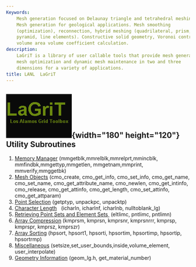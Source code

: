 ```yaml
---
Keywords: 
    Mesh generation focused on Delaunay triangle and tetrahedral meshing.
    Mesh generation for geological applications. Mesh smoothing
    (optimization), reconnection, hybrid meshing (quadrilateral, prism,
    pyramid, line elements). Constructive solid geometry, Voronoi control
    volume area volume coefficient calculation.
description: 
    LaGriT is a library of user callable tools that provide mesh generation,
    mesh optimization and dynamic mesh maintenance in two and three
    dimensions for a variety of applications.
title: LANL  LaGriT 
---
```




![](images/lagrit2.jpg){width="180" height="120"}
Utility Subroutines
-------------------

1.  [Memory Manager](docs/memmang.html)
    (mmgetblk,mmrelblk,mmrelprt,mmincblk, mmfindbk,mmgettyp,mmgetlen,
    mmgetnam,mmprint, mmverify,mmggetbk)
2.  [Mesh Objects](docs/meshob.html) (cmo\_create, cmo\_get\_info,
    cmo\_set\_info, cmo\_get\_name, cmo\_set\_name,
    cmo\_get\_attribute\_name, cmo\_newlen, cmo\_get\_intinfo,
    cmo\_release, cmo\_get\_attinfo, cmo\_get\_length,
    cmo\_set\_attinfo, cmo\_get\_attparam)
3.  [Point Selection](docs/pointsel.html) (getptyp, unpackpc, unpacktp)
4.  [Character Length](docs/charlen.html)   (icharln, icharlnf,
    icharlnb, nulltoblank\_lg)
5.  [Retrieving Point Sets and Element Sets ](docs/retpts.html)
    (eltlimc, pntlimc, pntlimn)
6.  [Array Compression](docs/arrcomp.html) (kmprsm, kmprsn, kmprsnr,
    kmprsnrrr, kmprsp, kmprspr, kmprsz, kmprszr)
7.  [Array Sorting](docs/arrsort.html) (hpsort, hpsort1, hpsorti,
    hpsortim, hpsortimp, hpsortip, hpsortrmp)
8.  [Miscellaneous](docs/miscell.html)
    (setsize,set\_user\_bounds,inside,volume\_element,
    user\_interpolate)
9.  [Geometry Information](docs/geom.html) (geom\_lg.h,
    get\_material\_number)


